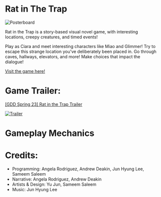 # Rat in The Trap

![Posterboard](https://img.itch.zone/aW1nLzEyMDA0NTg2LmpwZw==/original/cUjTf5.jpg)

Rat in the Trap is a story-based visual novel game, with interesting locations, creepy creatures, and timed events! 

Play as Ciara and meet interesting characters like Miao and Glimmer! Try to escape this strange location you've deliberately been placed in. Go through caves, hallways, elevators, and more! Make choices that impact the dialogue!

[Visit the game here!](https://somememe.itch.io/rat-in-the-trap)

# Game Trailer: 
[[GDD Spring 23] Rat in the Trap Trailer](https://www.youtube.com/watch?v=hVgRdOQv_ZY)

[![Trailer](https://media.discordapp.net/attachments/1081055450860093451/1101755847228534784/7AdSyR.png?width=867&height=485)](https://www.youtube.com/watch?v=hVgRdOQv_ZY)

# Gameplay Mechanics

# Credits:

- Programming: Angela Rodriguez, Andrew Deakin, Jun Hyung Lee, Sameem Saleem
- Narrative: Angela Rodriguez, Andrew Deakin
- Artists & Design: Yu Jun, Sameem Saleem
- Music: Jun Hyung Lee


